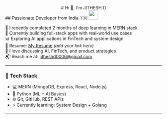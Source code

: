 <div align="center">
# Hi 👋, I'm JITHESH.D
</div>
## Passionate Developer from India 🇮🇳 <img src="https://upload.wikimedia.org/wikipedia/en/4/41/Flag_of_India.svg" width="30"/>


🌱 I recently completed 2 months of deep learning in MERN stack  
🚀 Currently building full-stack apps with real-world use cases  
📊 Exploring AI applications in FinTech and system design  
📘 Resume: [My Resume](#) *(add your link here)*  
🧠 I love discussing AI, FinTech, and product strategies  
📬 Reach me at: jitheshd0006@gmail.com

---

### 🔧 Tech Stack

- 💻 MERN (MongoDB, Express, React, Node.js)
- 🤖 Python (ML + AI Basics)
- 🌐 Git, GitHub, REST APIs
- ⚡ Currently learning: System Design + Golang

---


